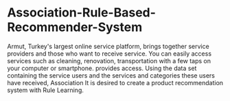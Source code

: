 # Association-Rule-Based-Recommender-System
Armut, Turkey's largest online service platform, brings together service providers and those who want to receive service. You can easily access services such as cleaning, renovation, transportation with a few taps on your computer or smartphone. provides access. Using the data set containing the service users and the services and categories these users have received, Association It is desired to create a product recommendation system with Rule Learning.
